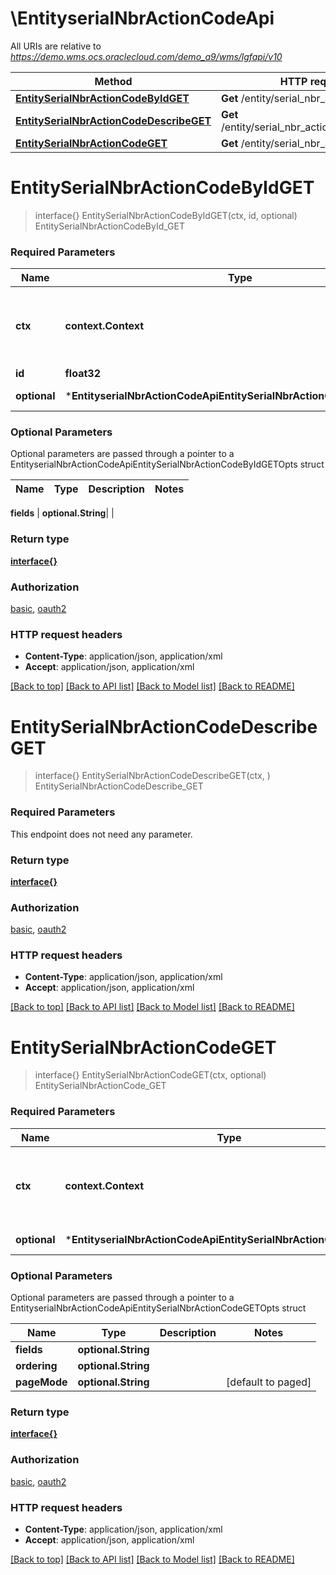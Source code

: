 # \EntityserialNbrActionCodeApi

All URIs are relative to *https://demo.wms.ocs.oraclecloud.com/demo_a9/wms/lgfapi/v10*

Method | HTTP request | Description
------------- | ------------- | -------------
[**EntitySerialNbrActionCodeByIdGET**](EntityserialNbrActionCodeApi.md#EntitySerialNbrActionCodeByIdGET) | **Get** /entity/serial_nbr_action_code/{id} | EntitySerialNbrActionCodeById_GET
[**EntitySerialNbrActionCodeDescribeGET**](EntityserialNbrActionCodeApi.md#EntitySerialNbrActionCodeDescribeGET) | **Get** /entity/serial_nbr_action_code/describe | EntitySerialNbrActionCodeDescribe_GET
[**EntitySerialNbrActionCodeGET**](EntityserialNbrActionCodeApi.md#EntitySerialNbrActionCodeGET) | **Get** /entity/serial_nbr_action_code | EntitySerialNbrActionCode_GET


# **EntitySerialNbrActionCodeByIdGET**
> interface{} EntitySerialNbrActionCodeByIdGET(ctx, id, optional)
EntitySerialNbrActionCodeById_GET



### Required Parameters

Name | Type | Description  | Notes
------------- | ------------- | ------------- | -------------
 **ctx** | **context.Context** | context for authentication, logging, cancellation, deadlines, tracing, etc.
  **id** | **float32**|  | 
 **optional** | ***EntityserialNbrActionCodeApiEntitySerialNbrActionCodeByIdGETOpts** | optional parameters | nil if no parameters

### Optional Parameters
Optional parameters are passed through a pointer to a EntityserialNbrActionCodeApiEntitySerialNbrActionCodeByIdGETOpts struct

Name | Type | Description  | Notes
------------- | ------------- | ------------- | -------------

 **fields** | **optional.String**|  | 

### Return type

[**interface{}**](interface{}.md)

### Authorization

[basic](../README.md#basic), [oauth2](../README.md#oauth2)

### HTTP request headers

 - **Content-Type**: application/json, application/xml
 - **Accept**: application/json, application/xml

[[Back to top]](#) [[Back to API list]](../README.md#documentation-for-api-endpoints) [[Back to Model list]](../README.md#documentation-for-models) [[Back to README]](../README.md)

# **EntitySerialNbrActionCodeDescribeGET**
> interface{} EntitySerialNbrActionCodeDescribeGET(ctx, )
EntitySerialNbrActionCodeDescribe_GET



### Required Parameters
This endpoint does not need any parameter.

### Return type

[**interface{}**](interface{}.md)

### Authorization

[basic](../README.md#basic), [oauth2](../README.md#oauth2)

### HTTP request headers

 - **Content-Type**: application/json, application/xml
 - **Accept**: application/json, application/xml

[[Back to top]](#) [[Back to API list]](../README.md#documentation-for-api-endpoints) [[Back to Model list]](../README.md#documentation-for-models) [[Back to README]](../README.md)

# **EntitySerialNbrActionCodeGET**
> interface{} EntitySerialNbrActionCodeGET(ctx, optional)
EntitySerialNbrActionCode_GET



### Required Parameters

Name | Type | Description  | Notes
------------- | ------------- | ------------- | -------------
 **ctx** | **context.Context** | context for authentication, logging, cancellation, deadlines, tracing, etc.
 **optional** | ***EntityserialNbrActionCodeApiEntitySerialNbrActionCodeGETOpts** | optional parameters | nil if no parameters

### Optional Parameters
Optional parameters are passed through a pointer to a EntityserialNbrActionCodeApiEntitySerialNbrActionCodeGETOpts struct

Name | Type | Description  | Notes
------------- | ------------- | ------------- | -------------
 **fields** | **optional.String**|  | 
 **ordering** | **optional.String**|  | 
 **pageMode** | **optional.String**|  | [default to paged]

### Return type

[**interface{}**](interface{}.md)

### Authorization

[basic](../README.md#basic), [oauth2](../README.md#oauth2)

### HTTP request headers

 - **Content-Type**: application/json, application/xml
 - **Accept**: application/json, application/xml

[[Back to top]](#) [[Back to API list]](../README.md#documentation-for-api-endpoints) [[Back to Model list]](../README.md#documentation-for-models) [[Back to README]](../README.md)

